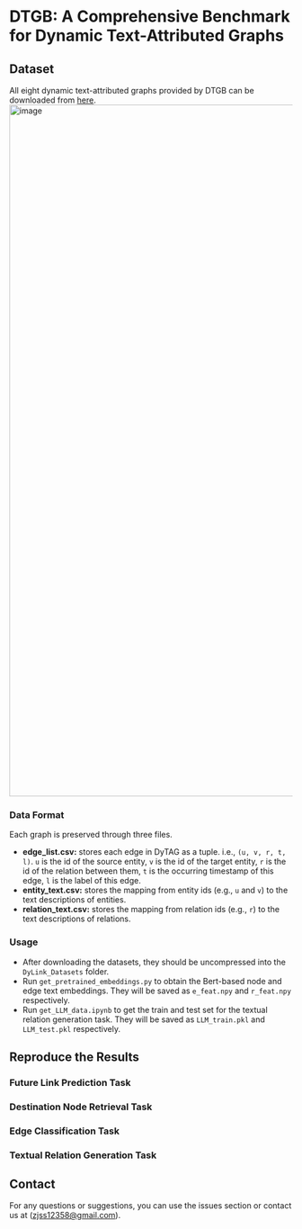 # DTGB: A Comprehensive Benchmark for Dynamic Text-Attributed Graphs

## Dataset
All eight dynamic text-attributed graphs provided by DTGB can be downloaded from [here](https://drive.google.com/drive/folders/1QFxHIjusLOFma30gF59_hcB19Ix3QZtk?usp=sharing).
<img width="1230" alt="image" src="https://github.com/zjs123/DTGB/assets/17922610/2f714dd7-7928-4eed-8e55-8e1fa947e463">

### Data Format
Each graph is preserved through three files.
* __edge_list.csv:__ stores each edge in DyTAG as a tuple. i.e., `(u, v, r, t, l)`. `u` is the id of the source entity, `v` is the id of the target entity, `r` is the id of the relation between them, `t` is the occurring timestamp of this edge, `l` is the label of this edge.
* __entity_text.csv:__ stores the mapping from entity ids (e.g., `u` and `v`) to the text descriptions of entities.
* __relation_text.csv:__ stores the mapping from relation ids (e.g., `r`) to the text descriptions of relations.

### Usage
* After downloading the datasets, they should be uncompressed into the `DyLink_Datasets` folder.
* Run `get_pretrained_embeddings.py` to obtain the Bert-based node and edge text embeddings. They will be saved as `e_feat.npy` and `r_feat.npy` respectively.
* Run `get_LLM_data.ipynb` to get the train and test set for the textual relation generation task. They will be saved as `LLM_train.pkl` and `LLM_test.pkl` respectively.

## Reproduce the Results

### Future Link Prediction Task

### Destination Node Retrieval Task

### Edge Classification Task

### Textual Relation Generation Task

## Contact
For any questions or suggestions, you can use the issues section or contact us at (zjss12358@gmail.com).

